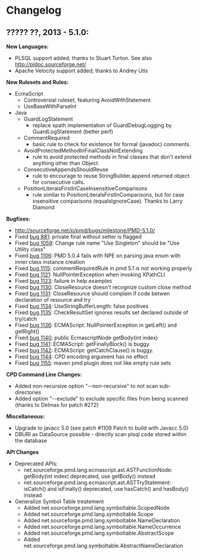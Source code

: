 # Changelog

## ????? ??, 2013 - 5.1.0:

**New Languages:**

- PLSQL support added; thanks to Stuart Turton. See also http://pldoc.sourceforge.net/
- Apache Velocity support added; thanks to Andrey Utis

**New Rulesets and Rules:**

- EcmaScript
    - Controversial ruleset, featuring AvoidWithStatement
    - UseBaseWithParseInt
- Java
    - GuardLogStatement
        - replace xpath implementation of GuardDebugLogging by GuardLogStatement (better perf)
    - CommentRequired
        - basic rule to check for existence for formal (javadoc) comments.
    - AvoidProtectedMethodInFinalClassNotExtending
        - rule to avoid protected methods in final classes that don't extend anything other than Object.
    - ConsecutiveAppendsShouldReuse
        - rule to encourage to reuse StringBuilder.append returned object for consecutive calls.
    - PositionLiteralsFirstInCaseInsensitiveComparisons
        - rule similar to PositionLiteralsFirstInComparisons, but for case insensitive comparisons (equalsIgnoreCase).
          Thanks to Larry Diamond

**Bugfixes:**

* http://sourceforge.net/p/pmd/bugs/milestone/PMD-5.1.0/
* Fixed [bug  881]: private final without setter is flagged
* Fixed [bug 1059]: Change rule name "Use Singleton" should be "Use Utility class"
* Fixed [bug 1106]: PMD 5.0.4 fails with NPE on parsing java enum with inner class instance creation
* Fixed [bug 1115]: commentRequiredRule in pmd 5.1 is not working properly
* Fixed [bug 1121]: NullPointerException when invoking XPathCLI
* Fixed [bug 1123]: failure in help examples
* Fixed [bug 1130]: CloseResource doesn't recognize custom close method
* Fixed [bug 1131]: CloseResource should complain if code betwen declaration of resource and try
* Fixed [bug 1134]: UseStringBufferLength: false positives
* Fixed [bug 1135]: CheckResultSet ignores results set declared outside of try/catch
* Fixed [bug 1136]: ECMAScript: NullPointerException in getLeft() and getRight()
* Fixed [bug 1140]: public EcmascriptNode getBody(int index)
* Fixed [bug 1141]: ECMAScript: getFinallyBlock() is buggy.
* Fixed [bug 1142]: ECMAScript: getCatchClause() is buggy.
* Fixed [bug 1144]: CPD encoding argument has no effect
* Fixed [bug 1155]: maven pmd plugin does not like empty rule sets

[bug  881]: https://sourceforge.net/p/pmd/bugs/881
[bug 1059]: https://sourceforge.net/p/pmd/bugs/1059
[bug 1106]: https://sourceforge.net/p/pmd/bugs/1106
[bug 1115]: https://sourceforge.net/p/pmd/bugs/1115
[bug 1121]: https://sourceforge.net/p/pmd/bugs/1121
[bug 1123]: https://sourceforge.net/p/pmd/bugs/1123
[bug 1130]: https://sourceforge.net/p/pmd/bugs/1130
[bug 1131]: https://sourceforge.net/p/pmd/bugs/1131
[bug 1134]: https://sourceforge.net/p/pmd/bugs/1134
[bug 1135]: https://sourceforge.net/p/pmd/bugs/1135
[bug 1136]: https://sourceforge.net/p/pmd/bugs/1136
[bug 1140]: https://sourceforge.net/p/pmd/bugs/1140
[bug 1141]: https://sourceforge.net/p/pmd/bugs/1141
[bug 1142]: https://sourceforge.net/p/pmd/bugs/1142
[bug 1144]: https://sourceforge.net/p/pmd/bugs/1144
[bug 1155]: https://sourceforge.net/p/pmd/bugs/1155



**CPD Command Line Changes:**

- Added non-recursive option "--non-recursive" to not scan sub-directories
- Added option "--exclude" to exclude specific files from being scanned (thanks to Delmas for patch #272)

**Miscellaneous:**

- Upgrade to javacc 5.0 (see patch #1109 Patch to build with Javacc 5.0)
- DBURI as DataSource possible - directly scan plsql code stored within the database

**API Changes**

- Deprecated APIs:
    - net.sourceforge.pmd.lang.ecmascript.ast.ASTFunctionNode: getBody(int index) deprecated, use getBody() instead
    - net.sourceforge.pmd.lang.ecmascript.ast.ASTTryStatement: isCatch() and isFinally() deprecated, use hasCatch() and hasBody() instead
- Generalize Symbol Table treatement
    - Added net.sourceforge.pmd.lang.symboltable.ScopedNode
    - Added net.sourceforge.pmd.lang.symboltable.Scope
    - Added net.sourceforge.pmd.lang.symboltable.NameDeclaration
    - Added net.sourceforge.pmd.lang.symboltable.NameOccurrence
    - Added net.sourceforge.pmd.lang.symboltable.AbstractScope
    - Added net.sourceforge.pmd.lang.symboltable.AbstractNameDeclaration




